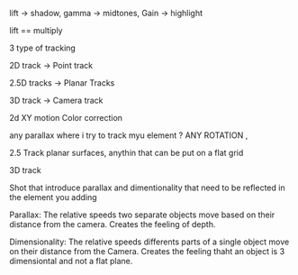 lift -> shadow, gamma -> midtones, Gain -> highlight 
	
lift == multiply





3 type of tracking

2D track -> Point track

2.5D tracks -> Planar Tracks

3D track -> Camera track


2d
XY motion
Color correction 

any parallax where i try to track myu element ?
ANY ROTATION , 		

2.5
Track planar surfaces, anythin that can be put on a flat grid 


3D track

Shot that introduce parallax and dimentionality that need to be 
reflected in the element you adding

Parallax: 
The relative speeds two separate objects move based
on their distance from the camera. 
Creates the feeling of depth.

Dimensionality:
The relative speeds differents parts of a single object move 
on their distance from the Camera.
Creates the feeling thaht an object is 3 dimensiontal and not a flat plane.


